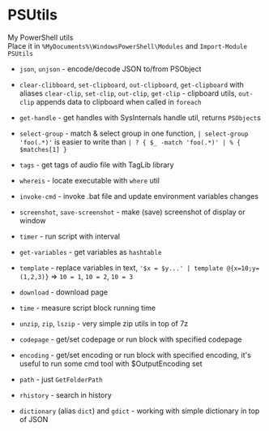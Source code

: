 PSUtils
=======

My PowerShell utils<br>
Place it in `%MyDocuments%\WindowsPowerShell\Modules` and `Import-Module PSUtils`

* `json`, `unjson` - encode/decode JSON to/from PSObject
* `clear-clibboard`, `set-clipboard`, `out-clipboard`, `get-clipboard` with aliases `clear-clip`, `set-clip`, `out-clip`, `get-clip` - clipboard utils, `out-clip` appends data to clipboard when called in `foreach`
* `get-handle` - get handles with SysInternals handle util, returns `PSObject`s
* `select-group` - match & select group in one function, `| select-group 'foo(.*)'` is easier to write than `| ? { $_ -match 'foo(.*)' | % { $matches[1] }`
* `tags` - get tags of audio file with TagLib library
* `whereis` - locate executable with `where` util
* `invoke-cmd` - invoke .bat file and update environment variables changes
* `screenshot`, `save-screenshot` - make (save) screenshot of display or window
* `timer` - run script with interval
* `get-variables` - get variables as `hashtable`
* `template` - replace variables in text, `'$x = $y...' | template @{x=10;y=(1,2,3)}` ⇒ `10 = 1`, `10 = 2`, `10 = 3`

* `download` - download page
* `time` - measure script block running time
* `unzip`, `zip`, `lszip` - very simple zip utils in top of 7z
* `codepage` - get/set codepage or run block with specified codepage
* `encoding` - get/set encoding or run block with specified encoding, it's useful to run some cmd tool with $OutputEncoding set
* `path` - just `GetFolderPath`
* `rhistory` - search in history
* `dictionary` (alias `dict`) and `gdict` - working with simple dictionary in top of JSON
